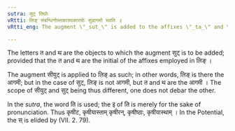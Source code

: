 ```yaml
---
sutra: सुट् तिथोः
vRtti: लिङ् संबन्धिनोस्तकारथकारयोः सुडागमो भवति ॥
vRtti_eng: The augment \"_sut_\" is added to the affixes \"_ta_\" and \"_tha_\" when part of the affixes of the Potential and Benedictive.

---
```

The letters त and थ are the objects to which the augment सुट् is to be added; provided that the त and थ are the initial of the affixes employed in लिङ् ।

The augment सीयुट् is applied to लिङ् as such; in other words, लिङ् is there the आगमी; but in the case of सुट्, लिङ् is not आगमी, but त and थ are the आगमी । The scope of सीयुट् and सुट् being thus different, one does not debar the other.

In the _sutra_, the word ति is used; the इ of ति is merely for the sake of pronunciation. Thus कृषीट, कृषीयास्ताम् कृषीरन्, कृषीष्ठाः, कृषीयास्थाम् । In the Potential, the स् is elided by (VII. 2. 79).